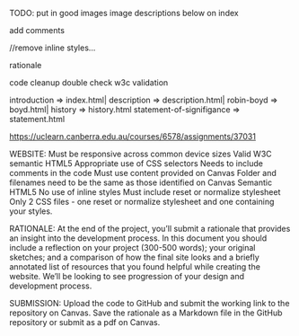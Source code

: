 TODO:
put in good images
image descriptions below on index

add comments

//remove inline styles...

rationale

code cleanup
double check w3c validation


introduction => index.html|
description => description.html|
robin-boyd => boyd.html|
history => history.html
statement-of-signifigance => statement.html


https://uclearn.canberra.edu.au/courses/6578/assignments/37031

WEBSITE:
Must be responsive across common device sizes
Valid W3C semantic HTML5
Appropriate use of CSS selectors
Needs to include comments in the code
Must use content provided on Canvas
Folder and filenames need to be the same as those identified on Canvas
Semantic HTML5
No use of inline styles
Must include reset or normalize stylesheet
Only 2 CSS files - one reset or normalize stylesheet and one containing your styles.

RATIONALE:
At the end of the project, you’ll submit a rationale that provides an insight into the development process. In this document you should include a reflection on your project (300-500 words); your original sketches; and a comparison of how the final site looks and a briefly annotated list of resources that you found helpful while creating the website. We’ll be looking to see progression of your design and development process.

SUBMISSION:
Upload the code to GitHub and submit the working link to the repository on Canvas.
Save the rationale as a Markdown file in the GitHub repository or submit as a pdf on Canvas.

